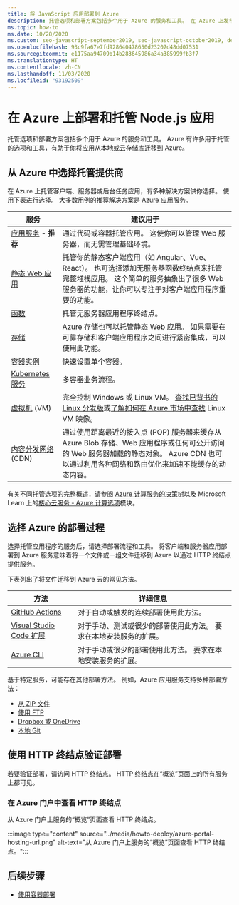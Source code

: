 ```yaml
---
title: 将 JavaScript 应用部署到 Azure
description: 托管选项和部署方案包括多个用于 Azure 的服务和工具。 在 Azure 上发布应用并为其提供服务。
ms.topic: how-to
ms.date: 10/28/2020
ms.custom: seo-javascript-september2019, seo-javascript-october2019, devx-track-js, contperfq2
ms.openlocfilehash: 93c9fa67e7fd928640478650d23207d48dd07531
ms.sourcegitcommit: e1175aa94709b14b283645986a34a385999fb3f7
ms.translationtype: HT
ms.contentlocale: zh-CN
ms.lasthandoff: 11/03/2020
ms.locfileid: "93192509"
---
```

# <a name="deploy-and-host-your-nodejs-apps-on-azure"></a>在 Azure 上部署和托管 Node.js 应用

托管选项和部署方案包括多个用于 Azure 的服务和工具。 Azure 有许多用于托管的选项和工具，有助于你将应用从本地或云存储库迁移到 Azure。 

## <a name="choose-a-hosting-provider-from-azure"></a>从 Azure 中选择托管提供商

在 Azure 上托管客户端、服务器或后台任务应用，有多种解决方案供你选择。 使用下表进行选择。 大多数用例的推荐解决方案是 [Azure 应用服务](/azure/app-service/overview.md)。 

| 服务 | 建议用于 |
|--|--|
|[应用服务](/azure/app-service/overview.md) - **推荐**|通过代码或容器托管应用。 这使你可以管理 Web 服务器，而无需管理基础环境。|
|[静态 Web 应用](/azure/static-web-apps/)|托管你的静态客户端应用（如 Angular、Vue、React）。 也可选择添加无服务器函数终结点来托管完整堆栈应用。 这个简单的服务抽象出了很多 Web 服务器的功能，让你可以专注于对客户端应用程序重要的功能。 |
|[函数](/azure/azure-functions/)|托管无服务器应用程序终结点。|
|[存储](/azure/storage/blobs/storage-blob-static-website-how-to.md?tabs=azure-portal)|Azure 存储也可以托管静态 Web 应用。 如果需要在可靠存储和客户端应用程序之间进行紧密集成，可以使用此功能。|
|[容器实例](/azure/container-instances/)|快速设置单个容器。|
|[Kubernetes 服务](/azure/aks/)|多容器业务流程。|
|[虚拟机](/azure/virtual-machines) (VM)|完全控制 Windows 或 Linux VM。 [查找已背书的 Linux 分发版](/azure/virtual-machines/linux/endorsed-distros?toc=/azure/virtual-machines/linux/toc.json)或[了解如何在 Azure 市场中查找](/azure/virtual-machines/linux/cli-ps-findimage.md) Linux VM 映像。|
|[内容分发网络](/azure/cdn/) (CDN)|通过使用距离最近的接入点 (POP) 服务器来缓存从 Azure Blob 存储、Web 应用程序或任何可公开访问的 Web 服务器加载的静态对象。 Azure CDN 也可以通过利用各种网络和路由优化来加速不能缓存的动态内容。|

有关不同托管选项的完整概述，请参阅 [Azure 计算服务的决策树](/azure/architecture/guide/technology-choices/compute-decision-tree)以及 Microsoft Learn 上的[核心云服务 - Azure 计算选项](/learn/modules/intro-to-azure-compute.md)模块。

## <a name="choose-your-deployment-process-for-azure"></a>选择 Azure 的部署过程

选择托管应用程序的服务后，请选择部署流程和工具。 将客户端和服务器应用部署到 Azure 服务意味着将一个文件或一组文件迁移到 Azure 以通过 HTTP 终结点提供服务。 

下表列出了将文件迁移到 Azure 云的常见方法。

| 方法 | 详细信息 |
|--|--|
|[GitHub Actions](/azure/app-service/deploy-github-actions.md?tabs=applevel)|对于自动或触发的连续部署使用此方法。|
|[Visual Studio Code 扩展](https://marketplace.visualstudio.com/search?term=azure&target=VSCode&category=All%20categories&sortBy=Relevance)|对于手动、测试或很少的部署使用此方法。 要求在本地安装服务的扩展。|
|[Azure CLI](../tutorial-vscode-azure-cli-node-04.md)|对于手动或很少的部署使用此方法。 要求在本地安装服务的扩展。|

基于特定服务，可能存在其他部署方法。 例如，Azure 应用服务支持多种部署方法：
* [从 ZIP 文件](/azure/app-service/deploy-zip.md)
* [使用 FTP](/azure/app-service/deploy-ftp.md)
* [Dropbox 或 OneDrive](/app-service/deploy-content-sync.md)
* [本地 Git](/azure/app-service/deploy-local-git.md)

## <a name="verify-your-deployment-with-your-http-endpoint"></a>使用 HTTP 终结点验证部署

若要验证部署，请访问 HTTP 终结点。 HTTP 终结点在“概览”页面上的所有服务上都可见。 

### <a name="view-http-endpoint-in-azure-portal"></a>在 Azure 门户中查看 HTTP 终结点

从 Azure 门户上服务的“概览”页面查看 HTTP 终结点。 

:::image type="content" source="../media/howto-deploy/azure-portal-hosting-url.png" alt-text="从 Azure 门户上服务的“概览”页面查看 HTTP 终结点。":::

## <a name="next-steps"></a>后续步骤

* [使用容器部署](deploy-containers.md)